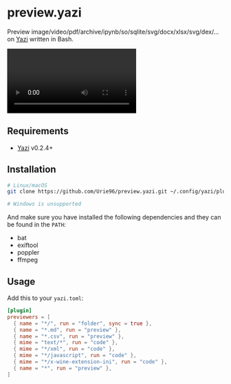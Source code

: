 # preview.yazi

Preview image/video/pdf/archive/ipynb/so/sqlite/svg/docx/xlsx/svg/dex/... on [Yazi](https://github.com/sxyazi/yazi) written in Bash.

<video src="https://github.com/Urie96/preview.yazi/assets/43716456/ab45afad-2068-4e61-8599-65f9d99fe73f"></video>

## Requirements

- [Yazi](https://github.com/sxyazi/yazi) v0.2.4+

## Installation

```sh
# Linux/macOS
git clone https://github.com/Urie96/preview.yazi.git ~/.config/yazi/plugins/preview.yazi

# Windows is unsupported
```

And make sure you have installed the following dependencies and they can be found in the `PATH`:

- bat
- exiftool
- poppler
- ffmpeg

## Usage

Add this to your `yazi.toml`:

```toml
[plugin]
previewers = [
  { name = "*/", run = "folder", sync = true },
  { name = "*.md", run = "preview" },
  { name = "*.csv", run = "preview" },
  { mime = "text/*", run = "code" },
  { mime = "*/xml", run = "code" },
  { mime = "*/javascript", run = "code" },
  { mime = "*/x-wine-extension-ini", run = "code" },
  { name = "*", run = "preview" },
]
```
